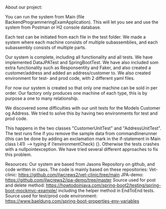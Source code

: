 About our project:

You can run the system from Main (file BackendProgrammeringExamApplication).
This will let you see and use the system from Postman or H2 console database.

Each test can be initiated from each file in the test folder.
We made a system where each machine consists of multiple subassemblies, and each
subassembly consists of multiple parts.

Our system is complete, including all functionality and all tests.
We have implemented DataJPATest and SpringBootTest.
We have also included som extra functionality such as Responsentity and Faker,
and also created a customer/address and added an address/customer to. 
We also created environment for test- and prod code, with 2 different yaml files.

For now our system is created so that only one machine can be sold in per order.
Our factory only produces one machine of each type, this is by purpose a one to many relationship.

We discovered some difficulties with our unit tests for the Models Customer og Address.
We tried to solve this by having two environments for test and prod code.

This happens in the two classes "CustomerUnitTest" and "AddressUnitTest".
The test runs fine if you remove the sample data from commandlinerunner (this can be done
by adding an exclamation mark in the if-statement in Main class l:41) --> typing  if (!environmentCheck) {}.
Otherwise the tests crashes with a nullpointexception. We have tried several different approaches to fix this problem.

Resources:
Our system are based from Jasons Repository on github, and code written in class.
The code is mainly based on these repositories:
Vet-clinic: https://github.com/jlwcrews2/vet-clinic/tree/main
JPA-demo: https://github.com/jlwcrews2/jpa-demo/tree/master
Source used for post and delete method: https://howtodoinjava.com/spring-boot2/testing/spring-boot-mockmvc-example/
including the helper method in EndToEnd tests.
Source used for test/prod code environment: https://www.baeldung.com/spring-boot-properties-env-variables


